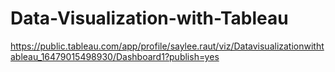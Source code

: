 # Data-Visualization-with-Tableau
https://public.tableau.com/app/profile/saylee.raut/viz/Datavisualizationwithtableau_16479015498930/Dashboard1?publish=yes
